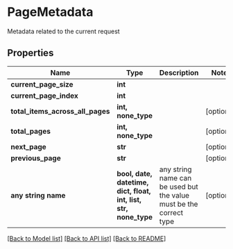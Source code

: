 # PageMetadata

Metadata related to the current request

## Properties
Name | Type | Description | Notes
------------ | ------------- | ------------- | -------------
**current_page_size** | **int** |  | 
**current_page_index** | **int** |  | 
**total_items_across_all_pages** | **int, none_type** |  | [optional] 
**total_pages** | **int, none_type** |  | [optional] 
**next_page** | **str** |  | [optional] 
**previous_page** | **str** |  | [optional] 
**any string name** | **bool, date, datetime, dict, float, int, list, str, none_type** | any string name can be used but the value must be the correct type | [optional]

[[Back to Model list]](../README.md#documentation-for-models) [[Back to API list]](../README.md#documentation-for-api-endpoints) [[Back to README]](../README.md)


